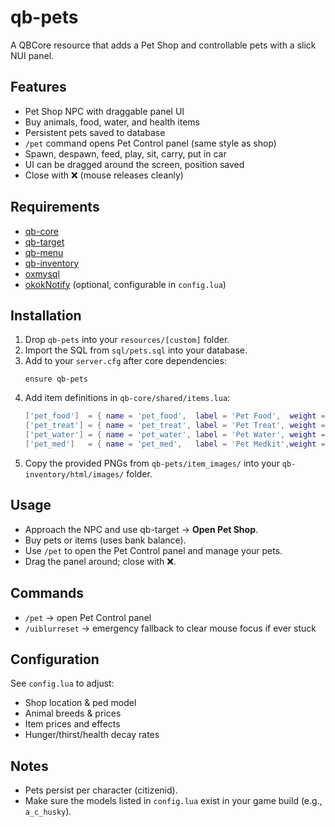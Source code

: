 # qb-pets

A QBCore resource that adds a Pet Shop and controllable pets with a slick NUI panel.

## Features
- Pet Shop NPC with draggable panel UI
- Buy animals, food, water, and health items
- Persistent pets saved to database
- `/pet` command opens Pet Control panel (same style as shop)
- Spawn, despawn, feed, play, sit, carry, put in car
- UI can be dragged around the screen, position saved
- Close with ❌ (mouse releases cleanly)

## Requirements
- [qb-core](https://github.com/qbcore-framework/qb-core)
- [qb-target](https://github.com/qbcore-framework/qb-target)
- [qb-menu](https://github.com/qbcore-framework/qb-menu)
- [qb-inventory](https://github.com/qbcore-framework/qb-inventory)
- [oxmysql](https://github.com/overextended/oxmysql)
- [okokNotify](https://okok.tebex.io/) (optional, configurable in `config.lua`)

## Installation
1. Drop `qb-pets` into your `resources/[custom]` folder.
2. Import the SQL from `sql/pets.sql` into your database.
3. Add to your `server.cfg` after core dependencies:
   ```
   ensure qb-pets
   ```
4. Add item definitions in `qb-core/shared/items.lua`:
   ```lua
   ['pet_food']  = { name = 'pet_food',  label = 'Pet Food',  weight = 100, type = 'item', image = 'pet_food.png',  unique = false, useable = false, shouldClose = true, description = 'Tasty chow' },
   ['pet_treat'] = { name = 'pet_treat', label = 'Pet Treat', weight = 50,  type = 'item', image = 'pet_treat.png', unique = false, useable = false, shouldClose = true, description = 'Small reward' },
   ['pet_water'] = { name = 'pet_water', label = 'Pet Water', weight = 100, type = 'item', image = 'pet_water.png', unique = false, useable = false, shouldClose = true, description = 'Fresh water' },
   ['pet_med']   = { name = 'pet_med',   label = 'Pet Medkit',weight = 250, type = 'item', image = 'pet_med.png',   unique = false, useable = false, shouldClose = true, description = 'Pet health care' },
   ```
5. Copy the provided PNGs from `qb-pets/item_images/` into your `qb-inventory/html/images/` folder.

## Usage
- Approach the NPC and use qb-target → **Open Pet Shop**.
- Buy pets or items (uses bank balance).
- Use `/pet` to open the Pet Control panel and manage your pets.
- Drag the panel around; close with ❌.

## Commands
- `/pet` → open Pet Control panel
- `/uiblurreset` → emergency fallback to clear mouse focus if ever stuck

## Configuration
See `config.lua` to adjust:
- Shop location & ped model
- Animal breeds & prices
- Item prices and effects
- Hunger/thirst/health decay rates

## Notes
- Pets persist per character (citizenid).
- Make sure the models listed in `config.lua` exist in your game build (e.g., `a_c_husky`).

